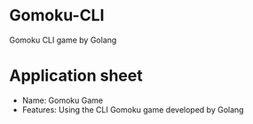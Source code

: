 # Gomoku-CLI
Gomoku CLI game by Golang


# Application sheet
- Name: Gomoku Game
- Features: Using the CLI Gomoku game developed by Golang
  

